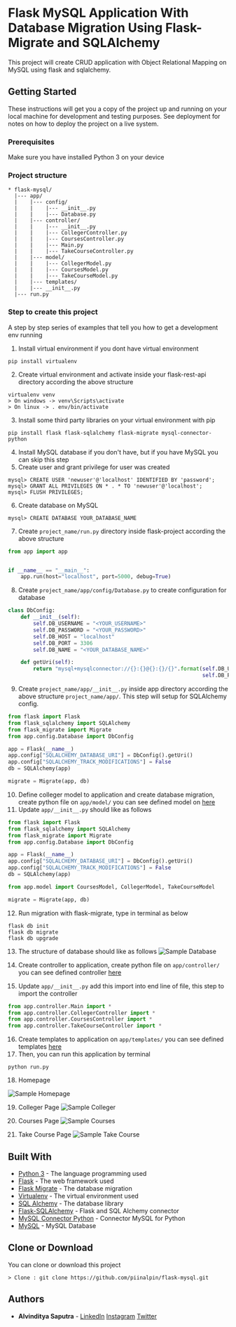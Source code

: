 # Flask MySQL Application With Database Migration Using Flask-Migrate and SQLAlchemy

This project will create CRUD application with Object Relational Mapping on MySQL using flask and sqlalchemy.

## Getting Started

These instructions will get you a copy of the project up and running on your local machine for development and testing purposes. See deployment for notes on how to deploy the project on a live system.

### Prerequisites

Make sure you have installed Python 3 on your device

### Project structure
```
* flask-mysql/
  |--- app/
  |    |--- config/
  |    |    |--- __init__.py
  |    |    |--- Database.py
  |    |--- controller/
  |    |    |--- __init__.py
  |    |    |--- CollegerController.py
  |    |    |--- CoursesController.py
  |    |    |--- Main.py
  |    |    |--- TakeCourseController.py
  |    |--- model/
  |    |    |--- CollegerModel.py
  |    |    |--- CoursesModel.py
  |    |    |--- TakeCourseModel.py
  |    |--- templates/
  |    |--- __init__.py
  |--- run.py
```

### Step to create this project

A step by step series of examples that tell you how to get a development env running

1. Install virtual environment if you dont have virtual environment
```
pip install virtualenv
```
2. Create virtual environment and activate inside your flask-rest-api directory according the above structure
```
virtualenv venv
> On windows -> venv\Scripts\activate
> On linux -> . env/bin/activate
```
3. Install some third party libraries on your virtual environment with pip
```
pip install flask flask-sqlalchemy flask-migrate mysql-connector-python
```
4. Install MySQL database if you don't have, but if you have MySQL you can skip this step
5. Create user and grant privilege for user was created
```mysql
mysql> CREATE USER 'newuser'@'localhost' IDENTIFIED BY 'password';
mysql> GRANT ALL PRIVILEGES ON * . * TO 'newuser'@'localhost';
mysql> FLUSH PRIVILEGES;
```
6. Create database on MySQL
```mysql
mysql> CREATE DATABASE YOUR_DATABASE_NAME
```
7. Create `project_name/run.py` directory inside flask-project according the above structure
```python
from app import app


if __name__ == "__main__":
    app.run(host="localhost", port=5000, debug=True)
```
8. Create `project_name/app/config/Database.py` to create configuration for database
```python
class DbConfig:
    def __init__(self):
        self.DB_USERNAME = "<YOUR_USERNAME>"
        self.DB_PASSWORD = "<YOUR_PASSWORD>"
        self.DB_HOST = "localhost"
        self.DB_PORT = 3306
        self.DB_NAME = "<YOUR_DATABASE_NAME>"

    def getUri(self):
        return "mysql+mysqlconnector://{}:{}@{}:{}/{}".format(self.DB_USERNAME, self.DB_PASSWORD, self.DB_HOST,
                                                              self.DB_PORT, self.DB_NAME)

```
9. Create `project_name/app/__init__.py` inside app directory according the above structure `project_name/app/`. This step will setup for SQLAlchemy config.
```python
from flask import Flask
from flask_sqlalchemy import SQLAlchemy
from flask_migrate import Migrate
from app.config.Database import DbConfig

app = Flask(__name__)
app.config["SQLALCHEMY_DATABASE_URI"] = DbConfig().getUri()
app.config["SQLALCHEMY_TRACK_MODIFICATIONS"] = False
db = SQLAlchemy(app)

migrate = Migrate(app, db)

```
10. Define colleger model to application and create database migration, create python file on `app/model/` you can see defined model on [here](https://github.com/piinalpin/flask-mysql/tree/master/app/model)
11. Update `app/__init__.py` should like as follows
```python
from flask import Flask
from flask_sqlalchemy import SQLAlchemy
from flask_migrate import Migrate
from app.config.Database import DbConfig

app = Flask(__name__)
app.config["SQLALCHEMY_DATABASE_URI"] = DbConfig().getUri()
app.config["SQLALCHEMY_TRACK_MODIFICATIONS"] = False
db = SQLAlchemy(app)

from app.model import CoursesModel, CollegerModel, TakeCourseModel

migrate = Migrate(app, db)
```
12. Run migration with flask-migrate, type in terminal as below
```
flask db init
flask db migrate
flask db upgrade
```
13. The structure of database should like as follows
![Sample Database](https://raw.githubusercontent.com/piinalpin/flask-mysql/master/docs/dbdiagram.png)

14. Create controller to application, create python file on `app/controller/` you can see defined controller [here](https://github.com/piinalpin/flask-mysql/tree/master/app/controller)
15. Update `app/__init__.py` add this import into end line of file, this step to import the controller
```python
from app.controller.Main import *
from app.controller.CollegerController import *
from app.controller.CoursesController import *
from app.controller.TakeCourseController import *
```
16. Create templates to application on `app/templates/` you can see defined templates [here](https://github.com/piinalpin/flask-mysql/tree/master/app/templates)
17. Then, you can run this application by terminal
```
python run.py
```
18. Homepage

![Sample Homepage](https://raw.githubusercontent.com/piinalpin/flask-mysql/master/docs/homepage.png)

19. Colleger Page
![Sample Colleger](https://raw.githubusercontent.com/piinalpin/flask-mysql/master/docs/colleger.png)

20. Courses Page
![Sample Courses](https://raw.githubusercontent.com/piinalpin/flask-mysql/master/docs/courses.png)

21. Take Course Page
![Sample Take Course](https://raw.githubusercontent.com/piinalpin/flask-mysql/master/docs/take_courses.png)

## Built With

* [Python 3](https://www.python.org/download/releases/3.0/) - The language programming used
* [Flask](http://flask.pocoo.org/) - The web framework used
* [Flask Migrate](https://pypi.org/project/Flask-Migrate/) - The database migration
* [Virtualenv](https://virtualenv.pypa.io/en/latest/) - The virtual environment used
* [SQL Alchemy](https://www.sqlalchemy.org/) - The database library
* [Flask-SQLAlchemy](http://flask-sqlalchemy.pocoo.org/2.3/) - Flask and SQL Alchemy connector
* [MySQL Connector Python](https://pypi.org/project/mysql-connector-python/) - Connector MySQL for Python
* [MySQL](https://www.mysql.com/) - MySQL Database

## Clone or Download

You can clone or download this project
```
> Clone : git clone https://github.com/piinalpin/flask-mysql.git
```

## Authors

* **Alvinditya Saputra** - [LinkedIn](https://linkedin.com/in/piinalpin) [Instagram](https://www.instagram.com/piinalpin) [Twitter](https://www.twitter.com/piinalpin)

